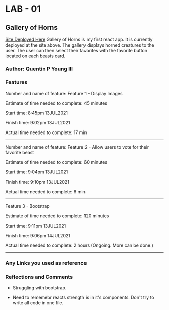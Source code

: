# LAB - 01

## Gallery of Horns

[Site Deployed Here](https://infallible-einstein-4e0d5d.netlify.app/)
Gallery of Horns is my first react app. It is currently deployed at the site above. The gallery displays horned creatures to the user.  The user can then select their favorites with the favorite button located on each beasts card.

### Author: Quentin P Young III

### Features
Number and name of feature: Feature 1 - Display Images

Estimate of time needed to complete: 45 minutes

Start time: 8:45pm 13JUL2021

Finish time: 9:02pm 13JUL2021

Actual time needed to complete: 17 min

---

Number and name of feature: Feature 2 - Allow users to vote for their favorite beast

Estimate of time needed to complete: 60 minutes

Start time: 9:04pm 13JUL2021

Finish time: 9:10pm 13JUL2021

Actual time needed to complete: 6 min

---

Feature 3 - Bootstrap

Estimate of time needed to complete: 120 minutes

Start time: 9:11pm 13JUL2021

Finish time: 9:06pm 14JUL2021

Actual time needed to complete: 2 hours (Ongoing. More can be done.)

---

### Any Links you used as reference
### Reflections and Comments

* Struggling with bootstrap.

* Need to rememebr reacts strength is in it's components. Don't try to write all code in one file. 

